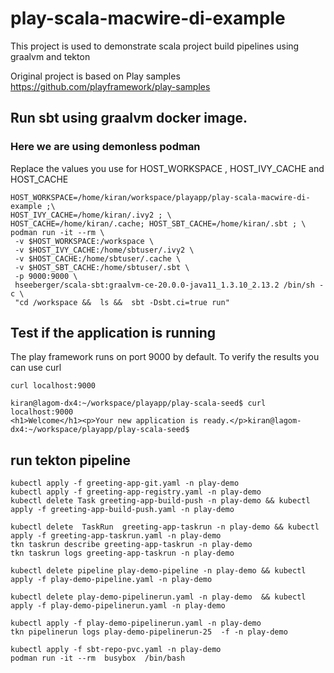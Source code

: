 # play-scala-macwire-di-example

This project is used to demonstrate scala project build pipelines using graalvm and tekton

Original project is based on Play samples <https://github.com/playframework/play-samples> 

## Run sbt using graalvm docker image.
### Here we are using demonless podman
Replace the values you use for HOST_WORKSPACE , HOST_IVY_CACHE and HOST_CACHE

```
HOST_WORKSPACE=/home/kiran/workspace/playapp/play-scala-macwire-di-example ;\
HOST_IVY_CACHE=/home/kiran/.ivy2 ; \
HOST_CACHE=/home/kiran/.cache; HOST_SBT_CACHE=/home/kiran/.sbt ; \
podman run -it --rm \
 -v $HOST_WORKSPACE:/workspace \
 -v $HOST_IVY_CACHE:/home/sbtuser/.ivy2 \
 -v $HOST_CACHE:/home/sbtuser/.cache \
 -v $HOST_SBT_CACHE:/home/sbtuser/.sbt \
 -p 9000:9000 \
 hseeberger/scala-sbt:graalvm-ce-20.0.0-java11_1.3.10_2.13.2 /bin/sh -c \
 "cd /workspace &&  ls &&  sbt -Dsbt.ci=true run"
```
## Test if the application is running
The play framework runs on port 9000 by default. To verify the results you can use curl 

```
curl localhost:9000

kiran@lagom-dx4:~/workspace/playapp/play-scala-seed$ curl localhost:9000
<h1>Welcome</h1><p>Your new application is ready.</p>kiran@lagom-dx4:~/workspace/playapp/play-scala-seed$

```
## run tekton pipeline

```
kubectl apply -f greeting-app-git.yaml -n play-demo
kubectl apply -f greeting-app-registry.yaml -n play-demo
kubectl delete Task greeting-app-build-push -n play-demo && kubectl apply -f greeting-app-build-push.yaml -n play-demo

kubectl delete  TaskRun  greeting-app-taskrun -n play-demo && kubectl apply -f greeting-app-taskrun.yaml -n play-demo
tkn taskrun describe greeting-app-taskrun -n play-demo 
tkn taskrun logs greeting-app-taskrun -n play-demo 

kubectl delete pipeline play-demo-pipeline -n play-demo && kubectl apply -f play-demo-pipeline.yaml -n play-demo

kubectl delete play-demo-pipelinerun.yaml -n play-demo  && kubectl apply -f play-demo-pipelinerun.yaml -n play-demo 

kubectl apply -f play-demo-pipelinerun.yaml -n play-demo 
tkn pipelinerun logs play-demo-pipelinerun-25  -f -n play-demo 

kubectl apply -f sbt-repo-pvc.yaml -n play-demo
podman run -it --rm  busybox  /bin/bash
```
